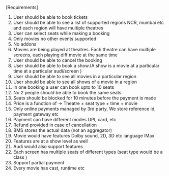 [Requirements]
1. User should be able to book tickets
2. User should be able to see a list of supported regions NCR, mumbai etc and each region will have multiple theatres
3. User can select seats while making a booking
4. Only movies no other events supported 
5. No addons 
6. Movies are being played at theatres. Each theatre can have multiple screens, each playing diff movie at the same time 
7. User should be able to cancel the booking 
8. User should be able to book a show.(A show is a movie at a particular time at a particular audi/screen )
9. User should be able to see all movies in a particular region 
10. User should be able to see all shows of a movie in a region 
11. In one booking a user can book upto to 10 seats 
12. No 2 people should be able to book the same seats 
13. Seats should be blocked for 10 minutes before the payment is made 
14. Price is a function of -> Theatre + seat type + time + movie 
15. Only online payments managed by 3rd party, We store reference id, payment gateway etc 
16. Payment can have different modes UPI, card, etc 
17. Refund provided in case of cancellation 
18. BMS stores the actual data (not an aggregator)
19. Movie would have features Dolby sound, 2D, 3D etc language IMax 
20. Features are at a show level as well 
21. Audi would also support features 
22. Each screen has multiple seats of different types (seat type would be a class )
23. Support partial payment 
24. Every movie has cast, runtime etc